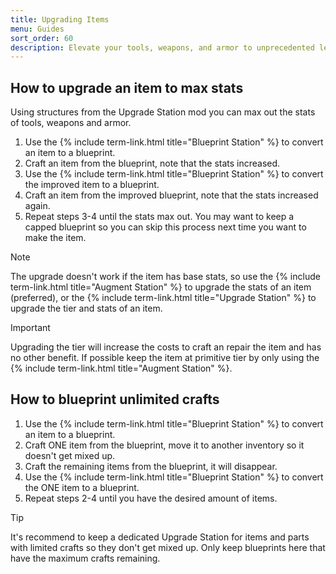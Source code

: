 ```yaml
---
title: Upgrading Items
menu: Guides
sort_order: 60
description: Elevate your tools, weapons, and armor to unprecedented levels of power.
---
```


## How to upgrade an item to max stats

Using structures from the Upgrade Station mod you can max out the stats of tools, weapons and armor.

1.  Use the {% include term-link.html title="Blueprint Station" %} to convert an item to a blueprint.
2.  Craft an item from the blueprint, note that the stats increased.
3.  Use the {% include term-link.html title="Blueprint Station" %} to convert the improved item to a blueprint.
4.  Craft an item from the improved blueprint, note that the stats increased again.
5.  Repeat steps 3-4 until the stats max out. You may want to keep a capped blueprint so you can skip this process next time you want to make the item.

> [!NOTE]
> The upgrade doesn't work if the item has base stats, so use the {% include term-link.html title="Augment Station" %} to upgrade the stats of an item (preferred), or the {% include term-link.html title="Upgrade Station" %} to upgrade the tier and stats of an item.

> [!IMPORTANT]
> Upgrading the tier will increase the costs to craft an repair the item and has no other benefit. If possible keep the item at primitive tier by only using the {% include term-link.html title="Augment Station" %}.

## How to blueprint unlimited crafts

1.  Use the {% include term-link.html title="Blueprint Station" %} to convert an item to a blueprint.
2.  Craft ONE item from the blueprint, move it to another inventory so it doesn't get mixed up.
3.  Craft the remaining items from the blueprint, it will disappear.
4.  Use the {% include term-link.html title="Blueprint Station" %} to convert the ONE item to a blueprint.
5.  Repeat steps 2-4 until you have the desired amount of items.

> [!TIP]
> It's recommend to keep a dedicated Upgrade Station for items and parts with limited crafts so they don't get mixed up. Only keep blueprints here that have the maximum crafts remaining.